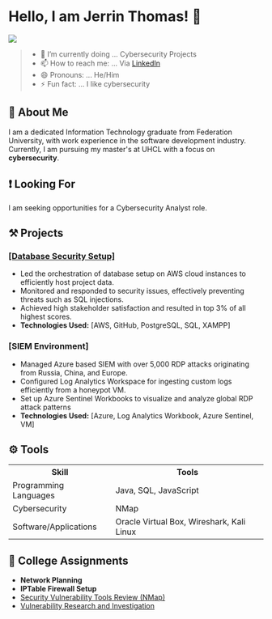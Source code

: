 # Hello, I am Jerrin Thomas! 👋
<a href="https://linkedin.com/in/jerrin-thomas-thyparambil"><img src="https://img.shields.io/badge/-LinkedIn-0072b1?&style=for-the-badge&logo=linkedin&logoColor=white" /></a>

>- 🌱 I’m currently doing ... Cybersecurity Projects
>- 📫 How to reach me: ... Via [LinkedIn](https://www.linkedin.com/in/jerrin-thomas-thyparambil/)
>- 😄 Pronouns: ... He/Him
>- ⚡ Fun fact: ... I like cybersecurity

## 🧑 About Me
I am a dedicated Information Technology graduate from Federation University, with work experience in the software development industry. Currently, I am pursuing my master's at UHCL with a focus on **cybersecurity**.

## ❗ Looking For
I am seeking opportunities for a Cybersecurity Analyst role.

## ⚒️ Projects
<h3><a href="https://github.com/Jerry1541/SIEM-Environment">[Database Security Setup]</a></h3>

-	Led the orchestration of database setup on AWS cloud instances to efficiently host project data.
-	Monitored and responded to security issues, effectively preventing threats such as SQL injections.
-	Achieved high stakeholder satisfaction and resulted in top 3% of all highest scores.
- **Technologies Used:** [AWS, GitHub, PostgreSQL, SQL, XAMPP]

<h3>[SIEM Environment]</h3>

-	Managed Azure based SIEM with over 5,000 RDP attacks originating from Russia, China, and Europe.
-	Configured Log Analytics Workspace for ingesting custom logs efficiently from a honeypot VM.
-	Set up Azure Sentinel Workbooks to visualize and analyze global RDP attack patterns
- **Technologies Used:** [Azure, Log Analytics Workbook, Azure Sentinel, VM]

## ⚙️ Tools
<table>
    <th>Skill</th>
    <th>Tools</th>
    <tr>
        <td>Programming Languages</td>
        <td>Java, SQL, JavaScript</td>
    </tr>
    <tr>
        <td>Cybersecurity</td>
        <td>NMap</td>
    </tr>
    <tr>
        <td>Software/Applications</td>
        <td>Oracle Virtual Box, Wireshark, Kali Linux</td>
    </tr>
</table>
 	
## 🏫 College Assignments
- **Network Planning**
- **IPTable Firewall Setup**
- <a href="https://youtu.be/CQ2D46b3SiA">Security Vulnerability Tools Review (NMap)</a>
- <a href="https://youtu.be/vHWXEoPimpc">Vulnerability Research and Investigation</a>

